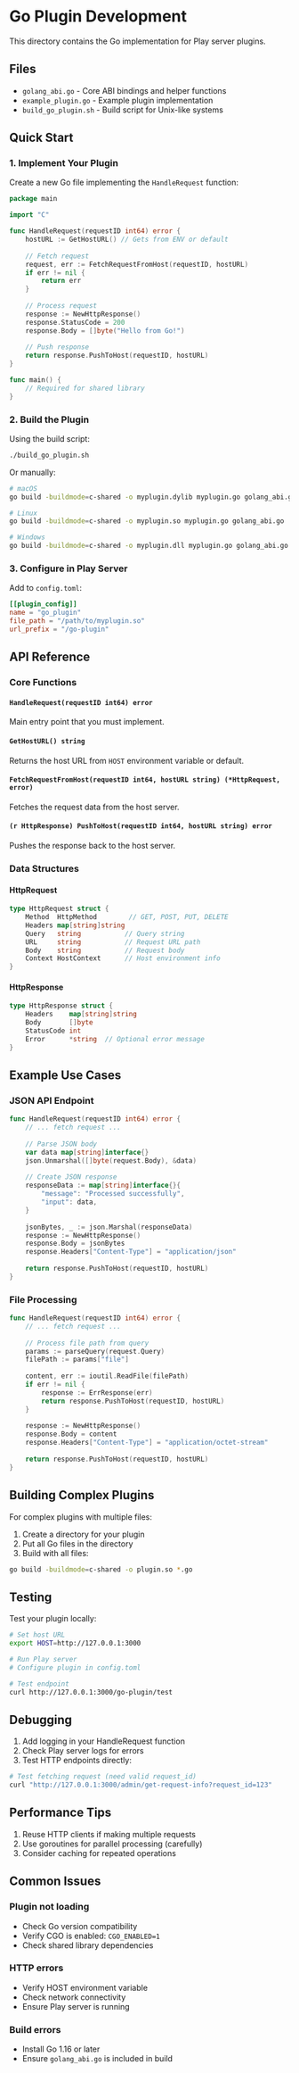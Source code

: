 # Go Plugin Development

This directory contains the Go implementation for Play server plugins.

## Files

- `golang_abi.go` - Core ABI bindings and helper functions
- `example_plugin.go` - Example plugin implementation
- `build_go_plugin.sh` - Build script for Unix-like systems

## Quick Start

### 1. Implement Your Plugin

Create a new Go file implementing the `HandleRequest` function:

```go
package main

import "C"

func HandleRequest(requestID int64) error {
    hostURL := GetHostURL() // Gets from ENV or default
    
    // Fetch request
    request, err := FetchRequestFromHost(requestID, hostURL)
    if err != nil {
        return err
    }
    
    // Process request
    response := NewHttpResponse()
    response.StatusCode = 200
    response.Body = []byte("Hello from Go!")
    
    // Push response
    return response.PushToHost(requestID, hostURL)
}

func main() {
    // Required for shared library
}
```

### 2. Build the Plugin

Using the build script:
```bash
./build_go_plugin.sh
```

Or manually:
```bash
# macOS
go build -buildmode=c-shared -o myplugin.dylib myplugin.go golang_abi.go

# Linux
go build -buildmode=c-shared -o myplugin.so myplugin.go golang_abi.go

# Windows
go build -buildmode=c-shared -o myplugin.dll myplugin.go golang_abi.go
```

### 3. Configure in Play Server

Add to `config.toml`:
```toml
[[plugin_config]]
name = "go_plugin"
file_path = "/path/to/myplugin.so"
url_prefix = "/go-plugin"
```

## API Reference

### Core Functions

#### `HandleRequest(requestID int64) error`
Main entry point that you must implement.

#### `GetHostURL() string`
Returns the host URL from `HOST` environment variable or default.

#### `FetchRequestFromHost(requestID int64, hostURL string) (*HttpRequest, error)`
Fetches the request data from the host server.

#### `(r HttpResponse) PushToHost(requestID int64, hostURL string) error`
Pushes the response back to the host server.

### Data Structures

#### HttpRequest
```go
type HttpRequest struct {
    Method  HttpMethod        // GET, POST, PUT, DELETE
    Headers map[string]string
    Query   string           // Query string
    URL     string           // Request URL path
    Body    string           // Request body
    Context HostContext      // Host environment info
}
```

#### HttpResponse
```go
type HttpResponse struct {
    Headers    map[string]string
    Body       []byte
    StatusCode int
    Error      *string  // Optional error message
}
```

## Example Use Cases

### JSON API Endpoint
```go
func HandleRequest(requestID int64) error {
    // ... fetch request ...
    
    // Parse JSON body
    var data map[string]interface{}
    json.Unmarshal([]byte(request.Body), &data)
    
    // Create JSON response
    responseData := map[string]interface{}{
        "message": "Processed successfully",
        "input": data,
    }
    
    jsonBytes, _ := json.Marshal(responseData)
    response := NewHttpResponse()
    response.Body = jsonBytes
    response.Headers["Content-Type"] = "application/json"
    
    return response.PushToHost(requestID, hostURL)
}
```

### File Processing
```go
func HandleRequest(requestID int64) error {
    // ... fetch request ...
    
    // Process file path from query
    params := parseQuery(request.Query)
    filePath := params["file"]
    
    content, err := ioutil.ReadFile(filePath)
    if err != nil {
        response := ErrResponse(err)
        return response.PushToHost(requestID, hostURL)
    }
    
    response := NewHttpResponse()
    response.Body = content
    response.Headers["Content-Type"] = "application/octet-stream"
    
    return response.PushToHost(requestID, hostURL)
}
```

## Building Complex Plugins

For complex plugins with multiple files:

1. Create a directory for your plugin
2. Put all Go files in the directory
3. Build with all files:

```bash
go build -buildmode=c-shared -o plugin.so *.go
```

## Testing

Test your plugin locally:

```bash
# Set host URL
export HOST=http://127.0.0.1:3000

# Run Play server
# Configure plugin in config.toml

# Test endpoint
curl http://127.0.0.1:3000/go-plugin/test
```

## Debugging

1. Add logging in your HandleRequest function
2. Check Play server logs for errors
3. Test HTTP endpoints directly:

```bash
# Test fetching request (need valid request_id)
curl "http://127.0.0.1:3000/admin/get-request-info?request_id=123"
```

## Performance Tips

1. Reuse HTTP clients if making multiple requests
2. Use goroutines for parallel processing (carefully)
3. Consider caching for repeated operations

## Common Issues

### Plugin not loading
- Check Go version compatibility
- Verify CGO is enabled: `CGO_ENABLED=1`
- Check shared library dependencies

### HTTP errors
- Verify HOST environment variable
- Check network connectivity
- Ensure Play server is running

### Build errors
- Install Go 1.16 or later
- Ensure `golang_abi.go` is included in build